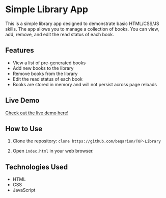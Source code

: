 # Simple Library App

This is a simple library app designed to demonstrate basic HTML/CSS/JS skills. The app allows you to manage a collection of books. You can view, add, remove, and edit the read status of each book.

## Features

- View a list of pre-generated books
- Add new books to the library
- Remove books from the library
- Edit the read status of each book
- Books are stored in memory and will not persist across page reloads

## Live Demo

[Check out the live demo here!](https://beqarion.github.io/TOP-Library/)

## How to Use

1. Clone the repository: `clone https://github.com/beqarion/TOP-Library`

2. Open `index.html` in your web browser.

## Technologies Used

- HTML
- CSS
- JavaScript